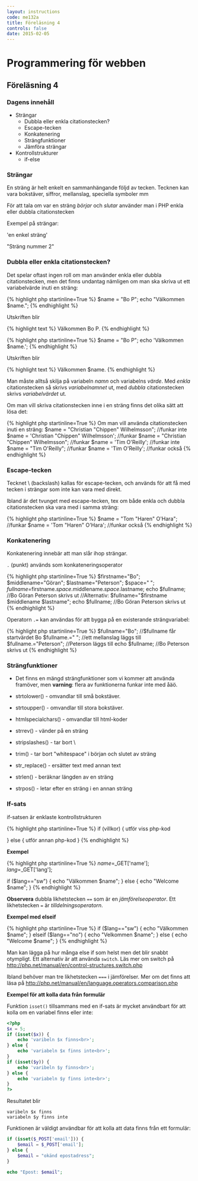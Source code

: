 ```yaml
---
layout: instructions
code: me132a
title: Föreläsning 4
controls: false
date: 2015-02-05
---
```


# Programmering för webben

## Föreläsning 4

### Dagens innehåll

- Strängar
    - Dubbla eller enkla citationstecken?
    - Escape-tecken
    - Konkatenering
    - Strängfunktioner
    - Jämföra strängar
- Kontrollstrukturer
    - if-else

### Strängar

En sträng är helt enkelt en sammanhängande följd av tecken.
Tecknen kan vara bokstäver, siffror, mellanslag, speciella
symboler mm

För att tala om var en sträng *börjar* och *slutar* använder man
i PHP enkla eller dubbla citationstecken

Exempel på strängar:

'en enkel sträng'

"Sträng nummer 2"

### Dubbla eller enkla citationstecken?

Det spelar oftast ingen roll om man använder enkla eller
dubbla citationstecken, men det finns undantag nämligen om man ska skriva ut ett variabelvärde inuti en sträng:

{% highlight php  startinline=True %}
$name = "Bo P";
echo "Välkommen $name.";
{% endhighlight %}

Utskriften blir

{% highlight text %}
Välkommen Bo P.
{% endhighlight %}

{% highlight php  startinline=True %}
$name = "Bo P";
echo 'Välkommen $name.';
{% endhighlight %}

Utskriften blir

{% highlight text %}
Välkommen $name.
{% endhighlight %}

Man måste alltså skilja på variabeln *namn* och variabelns *värde*. Med *enkla* citationstecken så skrivs *variabelnamnet* ut, med *dubbla* citationstecken skrivs *variabelvärdet* ut. 

Om man vill skriva citationstecken inne i en sträng finns det olika sätt att lösa det:

{% highlight php  startinline=True %}
Om man vill använda citationstecken inuti en sträng:
$name = "Christian "Chippen" Wilhelmsson"; //funkar inte
$name = 'Christian "Chippen" Wilhelmsson'; //funkar
$name = "Christian \"Chippen\" Wilhelmsson"; //funkar
$name = 'Tim O'Reilly'; //funkar inte
$name = "Tim O'Reilly"; //funkar
$name = 'Tim O\'Reilly'; //funkar också
{% endhighlight %}

### Escape-tecken

Tecknet \ (backslash) kallas för escape-tecken, och används för att få med tecken i strängar som inte kan vara med direkt.

Ibland är det tvunget med escape-tecken, tex om både
enkla och dubbla citationstecken ska vara med i
samma sträng:

{% highlight php  startinline=True %}
$name = "Tom \"Haren\" O'Hara"; //funkar
$name = 'Tom "Haren" O\'Hara'; //funkar också
{% endhighlight %}

### Konkatenering

Konkatenering innebär att man slår ihop strängar.

`.` (punkt) används som konkateneringsoperator

{% highlight php  startinline=True %}
$firstname="Bo";
$middlename="Göran";
$lastname="Peterson";
$space=" ";
$fullname=$firstname.$space.$middlename.$space.$lastname;
echo $fullname; //Bo Göran Peterson skrivs ut
//Alternativ:
$fullname="$firstname $middlename $lastname";
echo $fullname; //Bo Göran Peterson skrivs ut
{% endhighlight %}

Operatorn `.=` kan användas för att bygga på en
existerande strängvariabel:

{% highlight php  startinline=True %}
$fullname="Bo"; //$fullname får startvärdet Bo
$fullname.=" "; //ett mellanslag läggs till
$fullname.="Peterson"; //Peterson läggs till
echo $fullname; //Bo Peterson skrivs ut
{% endhighlight %}

### Strängfunktioner

- Det finns en mängd strängfunktioner som vi kommer att använda
framöver, men **varning**: flera av funktionerna funkar inte med åäö.

- strtolower() - omvandlar till små bokstäver.
- strtoupper() - omvandlar till stora bokstäver.
- htmlspecialchars() - omvandlar till html-koder
- strrev() - vänder på en sträng
- stripslashes() - tar bort \
- trim() - tar bort "whitespace" i början och slutet av sträng
- str_replace() - ersätter text med annan text
- strlen() - beräknar längden av en sträng
- strpos() - letar efter en sträng i en annan sträng


### If-sats

if-satsen är enklaste
kontrollstrukturen

{% highlight php  startinline=True %}
if (villkor) {
	utför viss php-kod
	} else {
	utför annan php-kod}
{% endhighlight %}


**Exempel**

{% highlight php  startinline=True %}
$name=$_GET['name'];
$lang=$_GET['lang'];

if ($lang=="sw") {
	echo "Välkommen $name";
} else {
	echo "Welcome $name";}
{% endhighlight %}

**Observera** dubbla likhetstecken `==` som är
en *jämförelseoperator*. Ett likhetstecken `=` är *tilldelningsoperatorn*.

**Exempel med elseif**

{% highlight php  startinline=True %}
if ($lang=="sw") {
	echo "Välkommen $name";
} elseif ($lang=="no") {
	echo "Velkommen $name";} else {
	echo "Welcome $name";}
{% endhighlight %}

Man kan lägga på hur många else if som helst men det blir snabbt otympligt. Ett alternativ är att använda `switch`. Läs mer om switch på <http://php.net/manual/en/control-structures.switch.php>

Ibland behöver man tre likhetstecken `===` i jämförelser. Mer om det finns att läsa på <http://php.net/manual/en/language.operators.comparison.php>

**Exempel för att kolla data från formulär**

Funktion `isset()` tillsammans med en if-sats är mycket användbart för att kolla om en variabel finns eller inte: 

```php
<?php
$x = 5;
if (isset($x)) {
	echo 'varibeln $x finns<br>';} else {
	echo 'variabeln $x finns inte<br>';}
if (isset($y)) {
	echo 'varibeln $y finns<br>';} else {
	echo 'variabeln $y finns inte<br>';}
?>
``` 

Resultatet blir

```
varibeln $x finns
variabeln $y finns inte
```

Funktionen är väldigt användbar för att kolla att data finns från ett formulär:

```php
if (isset($_POST['email'])) {
	$email = $_POST['email'];} else {
	$email = "okänd epostadress";}

echo "Epost: $email";
```

